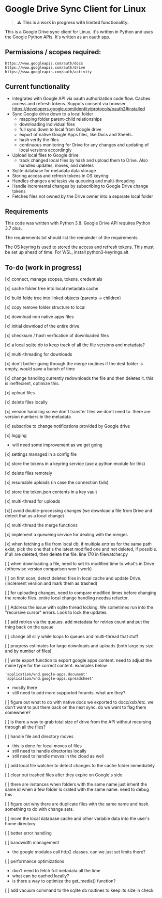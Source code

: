 # Google Drive Sync Client for Linux

> :warning: **This is a work in progress with limited functionality.**

This is a Google Drive sync client for Linux.   It's written in Python and uses the Google Python APIs.  It's written as an oauth app.  

## Permissions / scopes required:

```
https://www.googleapis.com/auth/docs
https://www.googleapis.com/auth/drive 
https://www.googleapis.com/auth/activity
```

## Current functionality

* Integrates with Google API via oauth authorization code flow.  Caches access and refresh tokens.  Suppots consent via browser. https://developers.google.com/identity/protocols/oauth2#installed
* Sync Google drive down to a local folder
  * mapping folder parent-child relationships
  * downloading individual files
  * full sync down to local from Google drive
  * export of native Google Apps files, like Docs and Sheets.
  * hash verify the files
  * continuous monitoring for Drive for any changes and updating of local versions accordingly
* Upload local files to Google drive
  * track changed local files by hash and upload them to Drive. Also handles updates, moves, and deletes
* Sqlite database for metadata data storage 
* Storing access and refresh tokens in OS keyring
* Handles changes and tasks via queueing and multi-threading
* Handle incremental changes by subscribing to Google Drive change tokens
* Fetches files not owned by the Drive owner into a separate local folder

## Requirements

This code was written with Python 3.8.   Google Drive API requires Python 3.7 plus.   

The requirements.txt should list the remainder of the requirements. 

The OS keyring is used to stored the access and refresh tokens.  This must be set up ahead of time.   For WSL, install python3-keyrings.alt.

## To-do (work in progress)

[x] connect, manage scopes, tokens, credentials

[x] cache folder tree into local metadata cache

[x] build folde tree into linked objects (parents -> children)

[x] copy remove folder structure to local

[x] download non native apps files

[x] initial download of the entire drive

[x] checksum / hash verfication of downloaded files

[x] a local sqlite db to keep track of all the file versions and metadata?

[x] multi-threading for downloads

[x] don't bother going through the merge routines if the dest folder is empty, would save a bunch of time

[x] change handling currently redownloads the file and then deletes it.  this is ineffecient, optimize this.

[x] upload files

[x] delete files locally

[x] version handling so we don't transfer files we don't need to.   there are version numbers in the metadata

[x] subscribe to change notifications provided by Google drive

[x] logging 
- will need some improvement as we get going

[x] settings managed in a config file

[x] store the tokens in a keyring service (use a python module for this)

[x] delete files remotely

[x] resumable uploads (in case the connection fails)

[x] store the token.json contents in a key vault

[x] multi-thread for uploads

[x]] avoid double-processing changes (we download a file from Drive and detect that as a local change)

[x] multi-thread the merge functions

[x] implement a queueing service for dealing with the merges

[x] when fetching a file from local db, if multiple entries for the same path exist, pick the one that's the latest modified one and not deleted, if possible.   if all are deleted, then delete the file.  line 170 in filewatcher.py

[ ] when downloading a file, need to set its modified time to what's in Drive (otherwise version comparison won't work)

[ ] on first scan, detect deleted files in local cache and update Drive.  (increment version and mark them as trashed)

[ ] for uploading changes, need to compare modified times before changing the remote files. entire local change handling needsa  refactor.

[ ] Address the issue with sqlite thread locking.  We sometimes run into the "recursive cursor" errors.  Look to lock the updates.

[ ] add retries via the queues.   add metadata for retries count and put the thing back on the queue

[ ] change all silly while loops to queues and multi-thread that stuff

[ ] progress estimates for large downloads and uploads (both large by size and by number of files)

[ ] write export function to export google apps content.  need to adjust the mime type for the correct content.  examples below
```
'application/vnd.google-apps.document'
'application/vnd.google-apps.spreadsheet'
```
- mostly there
- still need to add more supported foramts. what are they?

[ ] figure out what to do with native docs we exported to docx/xslx/etc.  we don't want to put them back on the next sync.   do we want to flag them somewhere?  

[ ] is there a way to grab total size of drive from the API without recursing through all the files?

[ ] handle file and directory moves

- this is done for local moves of files
- still need to handle directories locally
- still need to handle moves in the cloud as well

[ ] add local file watcher to detect changes to the cache folder immediately

[ ] clear out trashed files after they expire on Google's side

[ ] there are instances when folders with the same name just inherit the same id when a few folder is crated with the same name.  need to debug this.

[ ] figure out why there are duplicate files with the same name and hash.  something to do with change sets.

[ ] move the local database cache and other variable data into the user's home directory

[ ] better error handling

[ ] bandwidth management
- the google modules call http2 classes.  can we just set limits there?

[ ] performance optimizations
- don't need to fetch full metadata all the time
- what can be cached locally?
- is there a way to optimize the get_media() function?

[ ] add vacuum command to the sqlite db routines to keep its size in check